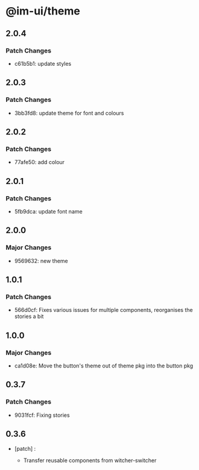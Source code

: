 # @im-ui/theme

## 2.0.4

### Patch Changes

- c61b5b1: update styles

## 2.0.3

### Patch Changes

- 3bb3fd8: update theme for font and colours

## 2.0.2

### Patch Changes

- 77afe50: add colour

## 2.0.1

### Patch Changes

- 5fb9dca: update font name

## 2.0.0

### Major Changes

- 9569632: new theme

## 1.0.1

### Patch Changes

- 566d0cf: Fixes various issues for multiple components, reorganises the stories a bit

## 1.0.0

### Major Changes

- ca1d08e: Move the button's theme out of theme pkg into the button pkg

## 0.3.7

### Patch Changes

- 9031fcf: Fixing stories

## 0.3.6

- [patch] :

  - Transfer reusable components from witcher-switcher
